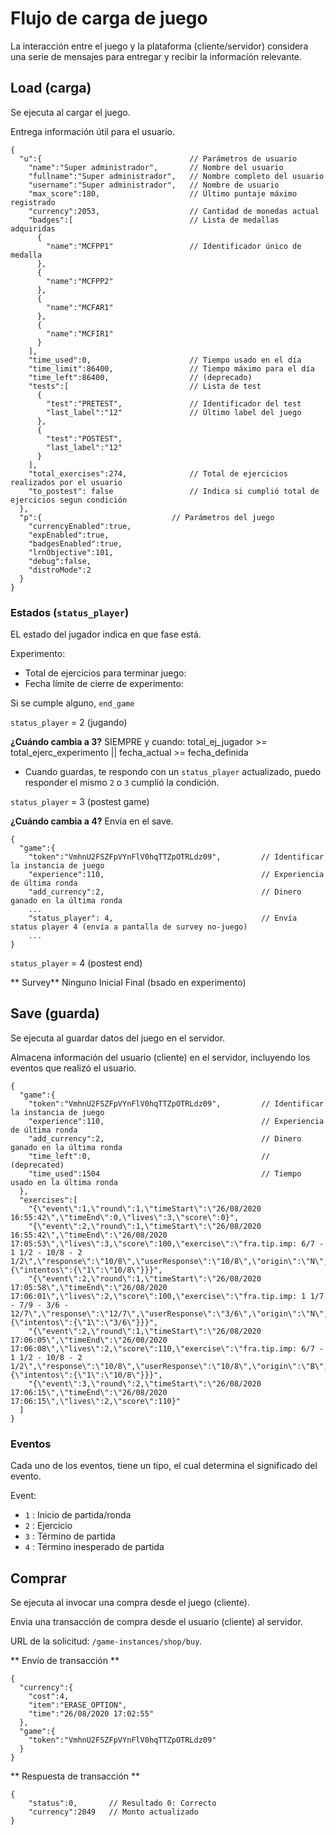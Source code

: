 # Flujo de carga de juego

La interacción entre el juego y la plataforma (cliente/servidor) considera una serie de mensajes para entregar y recibir la información relevante.

## Load (carga)

Se ejecuta al cargar el juego.

Entrega información útil para el usuario.

```
{
  "u":{                                 // Parámetros de usuario
    "name":"Super administrador",       // Nombre del usuario
    "fullname":"Super administrador",   // Nombre completo del usuario 
    "username":"Super administrador",   // Nombre de usuario 
    "max_score":180,                    // Último puntaje máximo registrado
    "currency":2053,                    // Cantidad de monedas actual
    "badges":[                          // Lista de medallas adquiridas
      {
        "name":"MCFPP1"                 // Identificador único de medalla
      },
      {
        "name":"MCFPP2"
      },
      {
        "name":"MCFAR1"
      },
      {
        "name":"MCFIR1"
      }
    ],
    "time_used":0,                      // Tiempo usado en el día
    "time_limit":86400,                 // Tiempo máximo para el día
    "time_left":86400,                  // (deprecado)
    "tests":[                           // Lista de test
      {
        "test":"PRETEST",               // Identificador del test
        "last_label":"12"               // Último label del juego
      },
      {
        "test":"POSTEST",
        "last_label":"12"
      }
    ],
    "total_exercises":274,              // Total de ejercicios realizados por el usuario
    "to_postest": false                 // Indica si cumplió total de ejercicios segun condición 
  },
  "p":{                             // Parámetros del juego
    "currencyEnabled":true,
    "expEnabled":true,
    "badgesEnabled":true,
    "lrnObjective":101,
    "debug":false,
    "distroMode":2
  }
}
```

### Estados (`status_player`)

EL estado del jugador indica en que fase está.

Experimento:
- Total de ejercicios para terminar juego:
- Fecha límite de cierre de experimento:

Si se cumple alguno, `end_game`

`status_player` = 2 (jugando)

**¿Cuándo cambia a 3?**
SIEMPRE y cuando:
total_ej_jugador >= total_ejerc_experimento
||
fecha_actual >= fecha_definida

- Cuando guardas, te respondo con un `status_player` actualizado, puedo responder el mismo `2` o `3` cumplió la condición.


`status_player` = 3 (postest game)

**¿Cuándo cambia a 4?**
Envía en el save.
```
{
  "game":{
    "token":"VmhnU2FSZFpVYnFlV0hqTTZpOTRLdz09",         // Identificar la instancia de juego
    "experience":110,                                   // Experiencia de última ronda
    "add_currency":2,                                   // Dinero ganado en la última ronda
    ...
    "status_player": 4,                                 // Envía status player 4 (envía a pantalla de survey no-juego)
    ...
}
```

`status_player` = 4 (postest end)

** Survey**
Ninguno
Inicial
Final (bsado en experimento)



## Save (guarda)

Se ejecuta al guardar datos del juego en el servidor.

Almacena información del usuario (cliente) en el servidor, incluyendo los eventos que realizó el usuario.

```
{
  "game":{
    "token":"VmhnU2FSZFpVYnFlV0hqTTZpOTRLdz09",         // Identificar la instancia de juego
    "experience":110,                                   // Experiencia de última ronda
    "add_currency":2,                                   // Dinero ganado en la última ronda
    "time_left":0,                                      // (deprecated)
    "time_used":1504                                    // Tiempo usado en la última ronda
  },
  "exercises":[
    "{\"event\":1,\"round\":1,\"timeStart\":\"26/08/2020 16:55:42\",\"timeEnd\":0,\"lives\":3,\"score\":0}",
    "{\"event\":2,\"round\":1,\"timeStart\":\"26/08/2020 16:55:42\",\"timeEnd\":\"26/08/2020 17:05:53\",\"lives\":3,\"score\":100,\"exercise\":\"fra.tip.imp: 6/7 - 1 1/2 - 10/8 - 2 1/2\",\"response\":\"10/8\",\"userResponse\":\"10/8\",\"origin\":\"N\",\"extras\":{\"intentos\":{\"1\":\"10/8\"}}}",
    "{\"event\":2,\"round\":1,\"timeStart\":\"26/08/2020 17:05:58\",\"timeEnd\":\"26/08/2020 17:06:01\",\"lives\":2,\"score\":100,\"exercise\":\"fra.tip.imp: 1 1/7 - 7/9 - 3/6 - 12/7\",\"response\":\"12/7\",\"userResponse\":\"3/6\",\"origin\":\"N\",\"extras\":{\"intentos\":{\"1\":\"3/6\"}}}",
    "{\"event\":2,\"round\":1,\"timeStart\":\"26/08/2020 17:06:05\",\"timeEnd\":\"26/08/2020 17:06:08\",\"lives\":2,\"score\":110,\"exercise\":\"fra.tip.imp: 6/7 - 1 1/2 - 10/8 - 2 1/2\",\"response\":\"10/8\",\"userResponse\":\"10/8\",\"origin\":\"B\",\"extras\":{\"intentos\":{\"1\":\"10/8\"}}}",
    "{\"event\":3,\"round\":2,\"timeStart\":\"26/08/2020 17:06:15\",\"timeEnd\":\"26/08/2020 17:06:15\",\"lives\":2,\"score\":110}"
  ]
}
```
### Eventos

Cada uno de los eventos, tiene un tipo, el cual determina el significado del evento.

Event:
- `1` : Inicio de partida/ronda
- `2` : Ejercicio
- `3` : Término de partida
- `4` : Término inesperado de partida


## Comprar

Se ejecuta al invocar una compra desde el juego (cliente).

Envia una transacción de compra desde el usuario (cliente) al servidor.

URL de la solicitud: `/game-instances/shop/buy`.

** Envío de transacción **
```
{
  "currency":{
    "cost":4,
    "item":"ERASE_OPTION",
    "time":"26/08/2020 17:02:55"
  },
  "game":{
    "token":"VmhnU2FSZFpVYnFlV0hqTTZpOTRLdz09"
  }
}
```

** Respuesta de transacción **
```
{
    "status":0,       // Resultado 0: Correcto
    "currency":2049   // Monto actualizado
}
```
